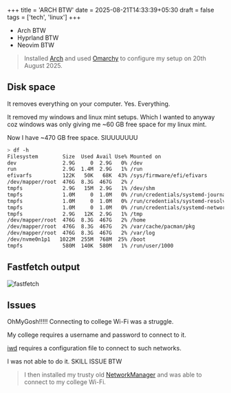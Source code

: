 +++
title = 'ARCH BTW'
date = 2025-08-21T14:33:39+05:30
draft = false
tags = ['tech', 'linux']
+++
- Arch BTW
- Hyprland BTW
- Neovim BTW

> Installed [Arch](https://arch.org) and used [Omarchy](https://omarchy.org) to configure my setup on 20th August 2025.

## Disk space
It removes everything on your computer.
Yes. Everything.

It removed my windows and linux mint setups.
Which I wanted to anyway coz windows was only giving me ~60 GB free space for my linux mint.

Now I have ~470 GB free space. SIUUUUUUU

```bash
> df -h
Filesystem        Size  Used Avail Use% Mounted on
dev               2.9G     0  2.9G   0% /dev
run               2.9G  1.4M  2.9G   1% /run
efivarfs          122K   50K   68K  43% /sys/firmware/efi/efivars
/dev/mapper/root  476G  8.3G  467G   2% /
tmpfs             2.9G   15M  2.9G   1% /dev/shm
tmpfs             1.0M     0  1.0M   0% /run/credentials/systemd-journald.service
tmpfs             1.0M     0  1.0M   0% /run/credentials/systemd-resolved.service
tmpfs             1.0M     0  1.0M   0% /run/credentials/systemd-networkd.service
tmpfs             2.9G   12K  2.9G   1% /tmp
/dev/mapper/root  476G  8.3G  467G   2% /home
/dev/mapper/root  476G  8.3G  467G   2% /var/cache/pacman/pkg
/dev/mapper/root  476G  8.3G  467G   2% /var/log
/dev/nvme0n1p1   1022M  255M  768M  25% /boot
tmpfs             580M  140K  580M   1% /run/user/1000
```


## Fastfetch output
![fastfetch](https://i.postimg.cc/0Q5YtwZB/fastfetch.png)

## Issues
OhMyGosh!!!!!
Connecting to college Wi-Fi was a struggle.

My college requires a username and password to connect to it.

[iwd](https://archive.kernel.org/oldwiki/iwd.wiki.kernel.org/) requires a configuration file to connect to such networks.

I was not able to do it. SKILL ISSUE BTW

> I then installed my trusty old [NetworkManager](https://wiki.archlinux.org/title/NetworkManager) and was able to connect to my college Wi-Fi.

